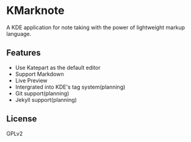 # KMarknote

A KDE application for note taking with the power of lightweight markup language.

## Features
+ Use Katepart as the default editor
+ Support Markdown
+ Live Preview
+ Intergrated into KDE's tag system(planning)
+ Git support(planning)
+ Jekyll support(planning)

## License
GPLv2